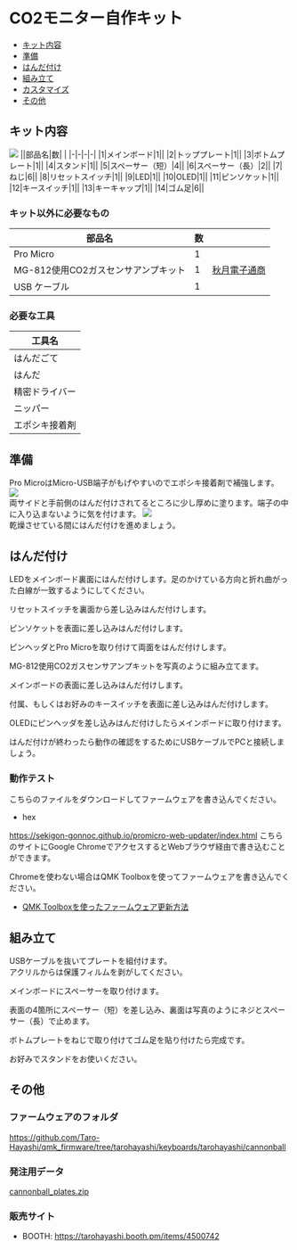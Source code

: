 # CO2モニター自作キット
- [キット内容](#キット内容)
- [準備](#準備)
- [はんだ付け](#はんだ付け)
- [組み立て](#組み立て)
- [カスタマイズ](#カスタマイズ)
- [その他](#その他)

## キット内容
![](img/IMG_1757.jpeg) 
||部品名|数| |
|-|-|-|-|
|1|メインボード|1||
|2|トッププレート|1||
|3|ボトムプレート|1||
|4|スタンド|1||
|5|スペーサー（短）|4||
|6|スペーサー（長）|2||
|7|ねじ|6||
|8|リセットスイッチ|1||
|9|LED|1||
|10|OLED|1||
|11|ピンソケット|1||
|12|キースイッチ|1||
|13|キーキャップ|1||
|14|ゴム足|6||

### キット以外に必要なもの
|部品名|数||
|-|-|-|
|Pro Micro|1||
|MG-812使用CO2ガスセンサアンプキット|1|[秋月電子通商](https://akizukidenshi.com/catalog/g/gK-16446/)|
|USB ケーブル|1||

### 必要な工具
|工具名|
|-|
|はんだごて|
|はんだ|
|精密ドライバー|
|ニッパー|
|エポシキ接着剤|

## 準備
Pro MicroはMicro-USB端子がもげやすいのでエポシキ接着剤で補強します。  
![](img/IMG_1011.jpeg)  
両サイドと手前側のはんだ付けされてるところに少し厚めに塗ります。端子の中に入り込まないように気を付けます。
![](img/IMG_1020.jpeg)  
乾燥させている間にはんだ付けを進めましょう。  

## はんだ付け
LEDをメインボード裏面にはんだ付けします。足のかけている方向と折れ曲がった白線が一致するようにしてください。

リセットスイッチを裏面から差し込みはんだ付けします。

ピンソケットを表面に差し込みはんだ付けします。

ピンヘッダとPro Microを取り付けて両面をはんだ付けします。

MG-812使用CO2ガスセンサアンプキットを写真のように組み立てます。

メインボードの表面に差し込みはんだ付けします。

付属、もしくはお好みのキースイッチを表面に差し込みはんだ付けします。

OLEDにピンヘッダを差し込みはんだ付けしたらメインボードに取り付けます。

はんだ付けが終わったら動作の確認をするためにUSBケーブルでPCと接続しましょう。

### 動作テスト
こちらのファイルをダウンロードしてファームウェアを書き込んでください。
- hex

https://sekigon-gonnoc.github.io/promicro-web-updater/index.html
こちらのサイトにGoogle ChromeでアクセスするとWebブラウザ経由で書き込むことができます。

Chromeを使わない場合はQMK Toolboxを使ってファームウェアを書き込んでください。
- [QMK Toolboxを使ったファームウェア更新方法](firmware.md)

## 組み立て
USBケーブルを抜いてプレートを組付けます。  
アクリルからは保護フィルムを剥がしてください。  

メインボードにスペーサーを取り付けます。

表面の4箇所にスペーサー（短）を差し込み、裏面は写真のようにネジとスペーサー（長）で止めます。

ボトムプレートをねじで取り付けてゴム足を貼り付けたら完成です。

お好みでスタンドをお使いください。

## その他
### ファームウェアのフォルダ  
https://github.com/Taro-Hayashi/qmk_firmware/tree/tarohayashi/keyboards/tarohayashi/cannonball

### 発注用データ  
[cannonball_plates.zip](https://github.com/Taro-Hayashi/Cannonball/releases/download/14.31/cannonball_plates.zip)    

### 販売サイト
- BOOTH: https://tarohayashi.booth.pm/items/4500742
